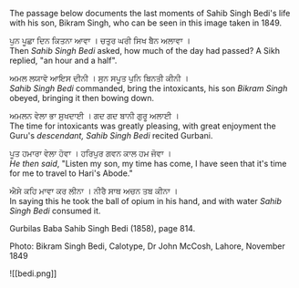 The passage below documents the last moments of Sahib Singh Bedi's life with his son, Bikram Singh, who can be seen in this image taken in 1849.  
  
ਪੁਨ ਪੂਛਾ ਦਿਨ ਕਿਤਨਾ ਆਵਾ । ਚਤੁਰ ਘਰੀ ਸਿਖ ਬੈਨ ਅਲਾਵਾ ।  
Then *Sahib Singh Bedi* asked, how much of the day had passed? A Sikh replied, "an hour and a half".  
  
ਅਮਲ ਲਯਾਵੋ ਆਇਸ ਦੀਨੀ । ਸੁਨ ਸਪੂਤ ਪੁਨਿ ਬਿਨਤੀ ਕੀਨੀ ।  
*Sahib Singh Bedi* commanded, bring the intoxicants, his son *Bikram Singh* obeyed, bringing it then bowing down.  
  
ਅਮਲਨ ਵੇਲਾ ਭਾ ਸੁਖਦਾਈ । ਗਦ ਗਦ ਬਾਨੀ ਗੁਰੂ ਅਲਾਈ ।  
The time for intoxicants was greatly pleasing, with great enjoyment the Guru's *descendant, Sahib Singh Bedi* recited Gurbani.  
  
ਪੂਤ ਹਮਾਰਾ ਵੇਲਾ ਹੋਵਾ । ਹਰਿਪੁਰ ਗਵਨ ਕਾਲ ਹਮ ਜੋਵਾ ।  
*He then said*, "Listen my son, my time has come, I have seen that it's time for me to travel to Hari's Abode."  
  
ਐਸੇ ਕਹਿ ਮਾਵਾ ਕਰ ਲੀਨਾ । ਨੀਰੈ ਸਾਥ ਅਚਨ ਤਬ ਕੀਨਾ ।  
In saying this he took the ball of opium in his hand, and with water *Sahib Singh Bedi* consumed it.  
  
Gurbilas Baba Sahib Singh Bedi (1858), page 814.  
  
Photo: Bikram Singh Bedi, Calotype, Dr John McCosh, Lahore, November 1849


![[bedi.png]]